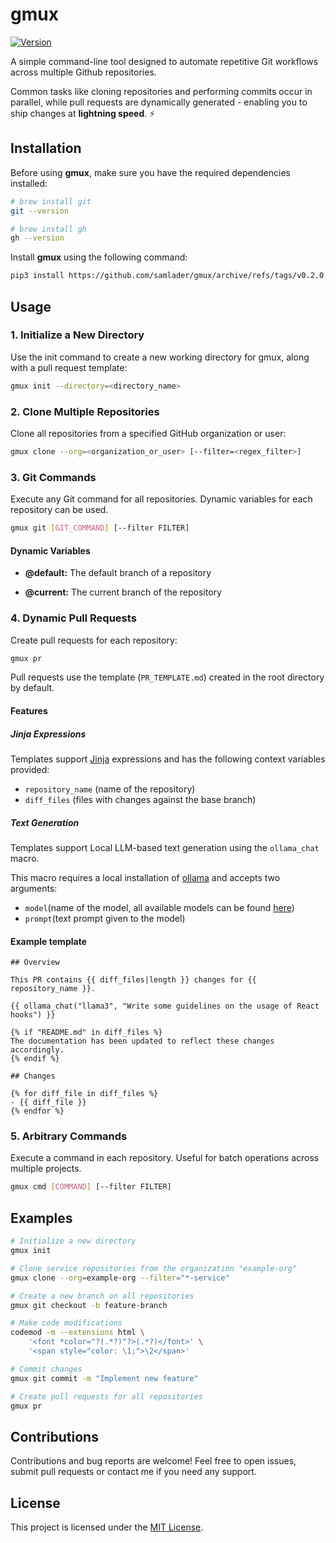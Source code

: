 # gmux

[![Version](https://img.shields.io/badge/version-0.2.0-blue.svg)](https://github.com/samlader/gmux/releases/tag/v0.2.0)

A simple command-line tool designed to automate repetitive Git workflows across multiple Github repositories.

Common tasks like cloning repositories and performing commits occur in parallel, while pull requests are dynamically generated - enabling you to ship changes at **lightning speed**. ⚡

## Installation

Before using **gmux**, make sure you have the required dependencies installed:

```bash
# brew install git
git --version

# brew install gh
gh --version
```

Install **gmux** using the following command:

```bash
pip3 install https://github.com/samlader/gmux/archive/refs/tags/v0.2.0.zip
```

## Usage

### 1. Initialize a New Directory

Use the init command to create a new working directory for gmux, along with a pull request template:

```bash
gmux init --directory=<directory_name>
```

### 2. Clone Multiple Repositories

Clone all repositories from a specified GitHub organization or user:

```bash
gmux clone --org=<organization_or_user> [--filter=<regex_filter>]
```

### 3. Git Commands

Execute any Git command for all repositories. Dynamic variables for each repository can be used.

```bash
gmux git [GIT_COMMAND] [--filter FILTER]
```

#### Dynamic Variables

- **@default:** The default branch of a repository

- **@current:** The current branch of the repository

### 4. Dynamic Pull Requests

Create pull requests for each repository:

```bash
gmux pr
```

<!--
> [!NOTE]
> This command will launch pre-populated draft in your browser. For safety reasons, submission of a PR is a manual action. -->

Pull requests use the template (`PR_TEMPLATE.md`) created in the root directory by default.

#### Features

##### Jinja Expressions

Templates support [Jinja](https://jinja.palletsprojects.com/en/3.1.x/) expressions and has the following context variables provided:

- `repository_name` (name of the repository)
- `diff_files` (files with changes against the base branch)

##### Text Generation

Templates support Local LLM-based text generation using the `ollama_chat` macro.

This macro requires a local installation of [ollama](https://ollama.com/) and accepts two arguments:

- `model`(name of the model, all available models can be found [here](https://ollama.com/library))
- `prompt`(text prompt given to the model)

#### Example template

```jinja
## Overview

This PR contains {{ diff_files|length }} changes for {{ repository_name }}.

{{ ollama_chat("llama3", "Write some guidelines on the usage of React hooks") }}

{% if "README.md" in diff_files %}
The documentation has been updated to reflect these changes accordingly.
{% endif %}

## Changes

{% for diff_file in diff_files %}
- {{ diff_file }}
{% endfor %}
```

### 5. Arbitrary Commands

Execute a command in each repository. Useful for batch operations across multiple projects.

```bash
gmux cmd [COMMAND] [--filter FILTER]
```

## Examples

```bash
# Initialize a new directory
gmux init

# Clone service repositories from the organization "example-org"
gmux clone --org=example-org --filter="*-service"

# Create a new branch on all repositories
gmux git checkout -b feature-branch

# Make code modifications
codemod -m --extensions html \
    '<font *color="?(.*?)"?>(.*?)</font>' \
    '<span style="color: \1;">\2</span>'

# Commit changes
gmux git commit -m "Implement new feature"

# Create pull requests for all repositories
gmux pr
```

## Contributions

Contributions and bug reports are welcome! Feel free to open issues, submit pull requests or contact me if you need any support.

## License

This project is licensed under the [MIT License](LICENSE).
